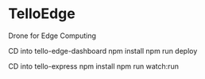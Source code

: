 # TelloEdge

Drone for Edge Computing

CD into tello-edge-dashboard
npm install
npm run deploy

CD into tello-express
npm install
npm run watch:run
